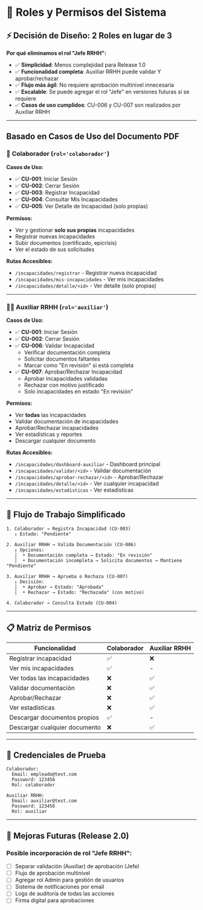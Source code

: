 # 🔐 Roles y Permisos del Sistema

## ⚡ Decisión de Diseño: 2 Roles en lugar de 3

**Por qué eliminamos el rol "Jefe RRHH":**
- ✅ **Simplicidad**: Menos complejidad para Release 1.0
- ✅ **Funcionalidad completa**: Auxiliar RRHH puede validar Y aprobar/rechazar
- ✅ **Flujo más ágil**: No requiere aprobación multinivel innecesaria
- ✅ **Escalable**: Se puede agregar el rol "Jefe" en versiones futuras si se requiere
- ✅ **Casos de uso cumplidos**: CU-006 y CU-007 son realizados por Auxiliar RRHH

---

## Basado en Casos de Uso del Documento PDF

### 👤 **Colaborador** (`rol='colaborador'`)

**Casos de Uso:**
- ✅ **CU-001**: Iniciar Sesión
- ✅ **CU-002**: Cerrar Sesión
- ✅ **CU-003**: Registrar Incapacidad
- ✅ **CU-004**: Consultar Mis Incapacidades
- ✅ **CU-005**: Ver Detalle de Incapacidad (solo propias)

**Permisos:**
- Ver y gestionar **solo sus propias** incapacidades
- Registrar nuevas incapacidades
- Subir documentos (certificado, epicrisis)
- Ver el estado de sus solicitudes

**Rutas Accesibles:**
- `/incapacidades/registrar` - Registrar nueva incapacidad
- `/incapacidades/mis-incapacidades` - Ver mis incapacidades
- `/incapacidades/detalle/<id>` - Ver detalle (solo propias)

---

### 👨‍💼 **Auxiliar RRHH** (`rol='auxiliar'`)

**Casos de Uso:**
- ✅ **CU-001**: Iniciar Sesión
- ✅ **CU-002**: Cerrar Sesión
- ✅ **CU-006**: Validar Incapacidad
  - Verificar documentación completa
  - Solicitar documentos faltantes
  - Marcar como "En revisión" si está completa
- ✅ **CU-007**: Aprobar/Rechazar Incapacidad
  - Aprobar incapacidades validadas
  - Rechazar con motivo justificado
  - Solo incapacidades en estado "En revisión"

**Permisos:**
- Ver **todas** las incapacidades
- Validar documentación de incapacidades
- Aprobar/Rechazar incapacidades
- Ver estadísticas y reportes
- Descargar cualquier documento

**Rutas Accesibles:**
- `/incapacidades/dashboard-auxiliar` - Dashboard principal
- `/incapacidades/validar/<id>` - Validar documentación
- `/incapacidades/aprobar-rechazar/<id>` - Aprobar/Rechazar
- `/incapacidades/detalle/<id>` - Ver cualquier incapacidad
- `/incapacidades/estadisticas` - Ver estadísticas

---

## 🔄 Flujo de Trabajo Simplificado

```
1. Colaborador → Registra Incapacidad (CU-003)
   ↓ Estado: "Pendiente"
   
2. Auxiliar RRHH → Valida Documentación (CU-006)
   ↓ Opciones:
   │  • Documentación completa → Estado: "En revisión"
   │  • Documentación incompleta → Solicita documentos → Mantiene "Pendiente"
   
3. Auxiliar RRHH → Aprueba o Rechaza (CU-007)
   ↓ Decisión:
   │  • Aprobar → Estado: "Aprobada"
   │  • Rechazar → Estado: "Rechazada" (con motivo)
   
4. Colaborador → Consulta Estado (CU-004)
```

---

## 📋 Matriz de Permisos

| Funcionalidad | Colaborador | Auxiliar RRHH |
|--------------|-------------|---------------|
| Registrar incapacidad | ✅ | ❌ |
| Ver mis incapacidades | ✅ | - |
| Ver todas las incapacidades | ❌ | ✅ |
| Validar documentación | ❌ | ✅ |
| Aprobar/Rechazar | ❌ | ✅ |
| Ver estadísticas | ❌ | ✅ |
| Descargar documentos propios | ✅ | - |
| Descargar cualquier documento | ❌ | ✅ |

---

## 🔑 Credenciales de Prueba

```
Colaborador:
  Email: empleado@test.com
  Password: 123456
  Rol: colaborador

Auxiliar RRHH:
  Email: auxiliar@test.com
  Password: 123456
  Rol: auxiliar
```

---

## 🚀 Mejoras Futuras (Release 2.0)

### Posible incorporación de rol "Jefe RRHH":
- [ ] Separar validación (Auxiliar) de aprobación (Jefe)
- [ ] Flujo de aprobación multinivel
- [ ] Agregar rol Admin para gestión de usuarios
- [ ] Sistema de notificaciones por email
- [ ] Logs de auditoría de todas las acciones
- [ ] Firma digital para aprobaciones
